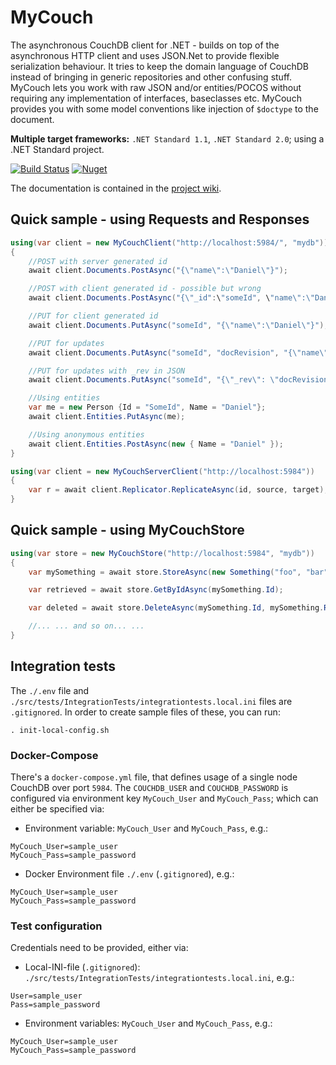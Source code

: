 # MyCouch #
The asynchronous CouchDB client for .NET - builds on top of the asynchronous HTTP client and uses JSON.Net to provide flexible serialization behaviour. It tries to keep the domain language of CouchDB instead of bringing in generic repositories and other confusing stuff. MyCouch lets you work with raw JSON and/or entities/POCOS without requiring any implementation of interfaces, baseclasses etc. MyCouch provides you with some model conventions like injection of `$doctype` to the document.

**Multiple target frameworks:** `.NET Standard 1.1`, `.NET Standard 2.0`; using a .NET Standard project.

[![Build Status](https://dev.azure.com/danielwertheim/mycouch/_apis/build/status/danielwertheim.mycouch-CI?branchName=master)](https://dev.azure.com/danielwertheim/mycouch/_build/latest?definitionId=23&branchName=master)
[![Nuget](https://img.shields.io/nuget/v/mycouch.svg)](https://www.nuget.org/packages/mycouch/)

The documentation is contained in the [project wiki](https://github.com/danielwertheim/mycouch/wiki).

## Quick sample - using Requests and Responses ##

```csharp
using(var client = new MyCouchClient("http://localhost:5984/", "mydb"))
{
    //POST with server generated id
    await client.Documents.PostAsync("{\"name\":\"Daniel\"}");

	//POST with client generated id - possible but wrong
    await client.Documents.PostAsync("{\"_id":\"someId", \"name\":\"Daniel\"}");

    //PUT for client generated id
    await client.Documents.PutAsync("someId", "{\"name\":\"Daniel\"}");

    //PUT for updates
    await client.Documents.PutAsync("someId", "docRevision", "{\"name\":\"Daniel Wertheim\"}");

	//PUT for updates with _rev in JSON
    await client.Documents.PutAsync("someId", "{\"_rev\": \"docRevision\", \"name\":\"Daniel Wertheim\"}");

    //Using entities
    var me = new Person {Id = "SomeId", Name = "Daniel"};
    await client.Entities.PutAsync(me);

    //Using anonymous entities
    await client.Entities.PostAsync(new { Name = "Daniel" });
}
```

```csharp
using(var client = new MyCouchServerClient("http://localhost:5984"))
{
    var r = await client.Replicator.ReplicateAsync(id, source, target);
}
```

## Quick sample - using MyCouchStore ##
```csharp
using(var store = new MyCouchStore("http://localhost:5984", "mydb"))
{
    var mySomething = await store.StoreAsync(new Something("foo", "bar", 42));

    var retrieved = await store.GetByIdAsync(mySomething.Id);

    var deleted = await store.DeleteAsync(mySomething.Id, mySomething.Rev);

    //... ... and so on... ...
}
```

## Integration tests
The `./.env` file and `./src/tests/IntegrationTests/integrationtests.local.ini` files are `.gitignored`. In order to create sample files of these, you can run:

```
. init-local-config.sh
```

### Docker-Compose
There's a `docker-compose.yml` file, that defines usage of a single node CouchDB over port `5984`. The `COUCHDB_USER` and `COUCHDB_PASSWORD` is configured via environment key `MyCouch_User` and `MyCouch_Pass`; which can either be specified via:

- Environment variable: `MyCouch_User` and `MyCouch_Pass`, e.g.:
```
MyCouch_User=sample_user
MyCouch_Pass=sample_password
```

- Docker Environment file `./.env` (`.gitignored`), e.g.:
```
MyCouch_User=sample_user
MyCouch_Pass=sample_password
```

### Test configuration
Credentials need to be provided, either via:

- Local-INI-file (`.gitignored`): `./src/tests/IntegrationTests/integrationtests.local.ini`, e.g.:
```
User=sample_user
Pass=sample_password
```

- Environment variables: `MyCouch_User` and `MyCouch_Pass`, e.g.:

```
MyCouch_User=sample_user
MyCouch_Pass=sample_password
```
